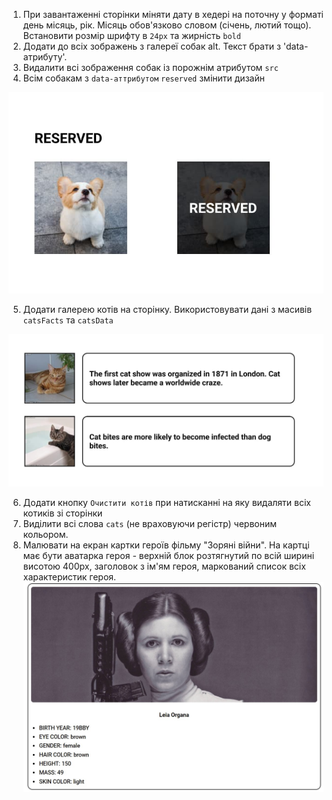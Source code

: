 1. При завантаженні сторінки міняти дату в хедері на поточну у форматі день місяць, рік. Місяць обов'язково словом (січень, лютий тощо). Встановити розмір шрифту в `24px` та жирність `bold`
2. Додати до всіх зображень з галереї собак alt. Текст брати з 'data-атрибуту'.
3. Видалити всі зображення собак із порожнім атрибутом `src`
4. Всім собакам з `data-аттрибутом` `reserved` змінити дизайн

![](assets/Reserved_Dog.jpg)

5. Додати галерею котів на сторінку. Використовувати дані з масивів `catsFacts` та `catsData`

![](assets/Cats-gallery.jpg)

6. Додати кнопку `Очистити котів` при натисканні на яку видаляти всіх котиків зі сторінки
7. Виділити всі слова `cats` (не враховуючи регістр) червоним кольором.
8. Малювати на екран картки героїв фільму "Зоряні війни". На картці має бути аватарка героя - верхній блок розтягнутий по всій ширині висотою 400px, заголовок з ім'ям героя, маркований список всіх характеристик героя.
![](assets/SW.jpg)
